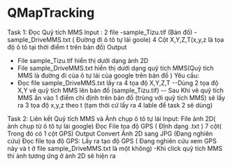# QMapTracking
Task 1: Đọc Quỹ tích MMS
Input :  2 file
-sample_Tizu.tif (Bản đồ)
-sample_DriveMMS.txt ( Đường đi ô tô tự lái goole) 4 Cột X,Y,Z,T(x,y,z là tọa độ ô tô tại thời điểm t trên bản đồ)
Output
- File  sample_Tizu.tif hiển thị dưới dạng ảnh 2D
- File  sample_DriveMMS.txt hiển thị dưới dạng quỹ tích MMS(Quỹ tích MMS là đường đi của ô tự lái của google trên bản đồ )
Yêu cầu: 
- Đọc file sample_DriveMMS.txt lấy ra 4 tọa độ X,Y,Z,T
--Dùng 2 tọa độ X,Y vẽ quỹ tích MMS lên bản đồ (sample_Tizu.tif)
-- Sau Khi vẽ quỹ tích MMS ấn vào 1 điểm chỉ định trên bản đồ (trùng với quỹ tích MMS) sẽ lấy ra 3 tọa độ x,y,z theo t (tạm thời cứ lấy ra 4 lable để task 2 sẽ dùng)

Task 2: Liên kết Quỹ tích MMS và Ảnh chụp ô tô tự lái
Input: 
File ảnh 2D( ảnh chụp từ ô tô tự lái google)
Đọc File tọa độ GPS ( ĐỊnh dạng .txt ) 7 cột( Trong đó có 1 cột GPS)
Output 
   Convert Ảnh 2D sang JPG (Đang nghiên cứu)
 Đọc file tọa độ GPS: Lấy ra tạo độ GPS ( Đang nghiên cứu xem GPS này và t ở file sample_DriveMMS.txt là một không)
 -Khi click quỹ tích MMS thì ảnh tương ứng ở ảnh 2D sẽ hiện ra
